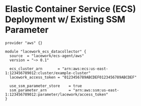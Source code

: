 # Elastic Container Service (ECS) Deployment w/ Existing SSM Parameter

```hcl
provider "aws" {}

module "lacework_ecs_datacollector" {
  source  = "lacework/ecs-agent/aws"
  version = "~> 0.1"

  ecs_cluster_arn       = "arn:aws:ecs:us-east-1:123456789012:cluster/example-cluster"
  lacework_access_token = "0123456789ABCDEF0123456789ABCDEF"

  use_ssm_parameter_store    = true
  ssm_parameter_arn          = "arn:aws:ssm:us-east-1:123456789012:parameter/lacework/access_token"
}
```
